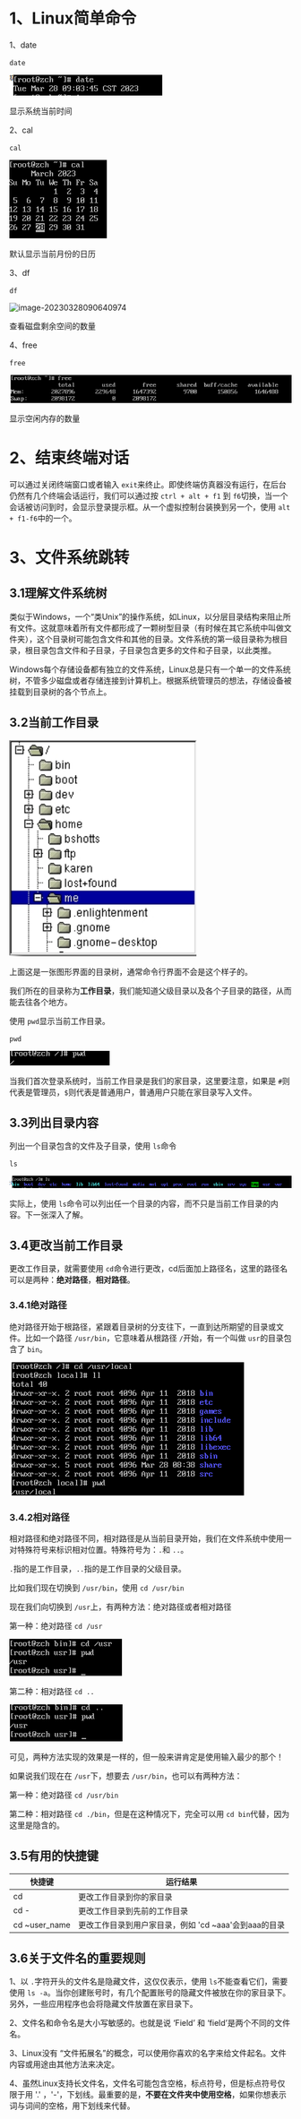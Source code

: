 # 1、Linux简单命令

1、date

```shell
date
```

![image-20230328090436469](./assets/image-20230328090436469.png)

显示系统当前时间

2、cal

```shell
cal
```

![image-20230328090537729](./assets/image-20230328090537729.png)

默认显示当前月份的日历

3、df

```shell
df
```

![image-20230328090640974](https://img-1315662121.cos.ap-guangzhou.myqcloud.com/img/image-20230328090640974.png)

查看磁盘剩余空间的数量

4、free

```shell
free
```

![image-20230328090821025](./assets/image-20230328090821025.png)

显示空闲内存的数量

# 2、结束终端对话

可以通过关闭终端窗口或者输入 `exit`来终止。即使终端仿真器没有运行，在后台仍然有几个终端会话运行，我们可以通过按 `ctrl + alt + f1` 到 `f6`切换，当一个会话被访问到时，会显示登录提示框。从一个虚拟控制台装换到另一个，使用 `alt + f1-f6`中的一个。

# 3、文件系统跳转

## 3.1理解文件系统树

类似于Windows，一个“类Unix”的操作系统，如Linux，以分层目录结构来阻止所有文件。这就意味着所有文件都形成了一颗树型目录（有时候在其它系统中叫做文件夹），这个目录树可能包含文件和其他的目录。文件系统的第一级目录称为根目录，根目录包含文件和子目录，子目录包含更多的文件和子目录，以此类推。

Windows每个存储设备都有独立的文件系统，Linux总是只有一个单一的文件系统树，不管多少磁盘或者存储连接到计算机上。根据系统管理员的想法，存储设备被挂载到目录树的各个节点上。

## 3.2当前工作目录

![image-20230328092026754](./assets/image-20230328092026754.png)

上面这是一张图形界面的目录树，通常命令行界面不会是这个样子的。

我们所在的目录称为**工作目录**，我们能知道父级目录以及各个子目录的路径，从而能去往各个地方。

使用 `pwd`显示当前工作目录。

```shell
pwd
```

![image-20230328092312032](./assets/image-20230328092312032.png)

当我们首次登录系统时，当前工作目录是我们的家目录，这里要注意，如果是 `#`则代表是管理员，`$`则代表是普通用户，普通用户只能在家目录写入文件。

## 3.3列出目录内容

列出一个目录包含的文件及子目录，使用 `ls`命令

```shell
ls
```

![image-20230328092618549](./assets/image-20230328092618549.png)

实际上，使用 `ls`命令可以列出任一个目录的内容，而不只是当前工作目录的内容。下一张深入了解。

## 3.4更改当前工作目录

更改工作目录，就需要使用 `cd`命令进行更改，cd后面加上路径名，这里的路径名可以是两种：**绝对路径**，**相对路径**。

### 3.4.1绝对路径

绝对路径开始于根路径，紧跟着目录树的分支往下，一直到达所期望的目录或文件。比如一个路径 `/usr/bin`，它意味着从根路径 `/`开始，有一个叫做 `usr`的目录包含了 `bin`。

![image-20230328093134169](./assets/image-20230328093134169.png)

### 3.4.2相对路径

相对路径和绝对路径不同，相对路径是从当前目录开始，我们在文件系统中使用一对特殊符号来标识相对位置。特殊符号为：`.`和 `..`。

`.`指的是工作目录，`..`指的是工作目录的父级目录。

比如我们现在切换到 `/usr/bin`，使用 `cd /usr/bin`

现在我们向切换到 `/usr`上，有两种方法：绝对路径或者相对路径

第一种：绝对路径 `cd /usr`

![image-20230328093733369](./assets/image-20230328093733369.png)

第二种：相对路径 `cd ..`

![image-20230328093822486](./assets/image-20230328093822486.png)

可见，两种方法实现的效果是一样的，但一般来讲肯定是使用输入最少的那个！

如果说我们现在在 `/usr`下，想要去 `/usr/bin`，也可以有两种方法：

第一种：绝对路径 `cd /usr/bin`

第二种：相对路径 `cd ./bin`，但是在这种情况下，完全可以用 `cd bin`代替，因为这里是隐含的。

## 3.5有用的快捷键

| 快捷键        | 运行结果                                              |
| ------------- | ----------------------------------------------------- |
| cd            | 更改工作目录到你的家目录                              |
| cd -          | 更改工作目录到先前的工作目录                          |
| cd ~user_name | 更改工作目录到用户家目录，例如 'cd ~aaa'会到aaa的目录 |

## 3.6关于文件名的重要规则

1、以 `.`字符开头的文件名是隐藏文件，这仅仅表示，使用 `ls`不能查看它们，需要使用 `ls -a`。当你创建账号时，有几个配置账号的隐藏文件被放在你的家目录下。另外，一些应用程序也会将隐藏文件放置在家目录下。

2、文件名和命令名是大小写敏感的。也就是说 ‘Field’ 和 ‘field’是两个不同的文件名。

3、Linux没有 “文件拓展名”的概念，可以使用你喜欢的名字来给文件起名。文件内容或用途由其他方法来决定。

4、虽然Linux支持长文件名，文件名可能包含空格，标点符号，但是标点符号仅限于用 '.' ，'-'，下划线。最重要的是，**不要在文件夹中使用空格**，如果你想表示词与词间的空格，用下划线来代替。
